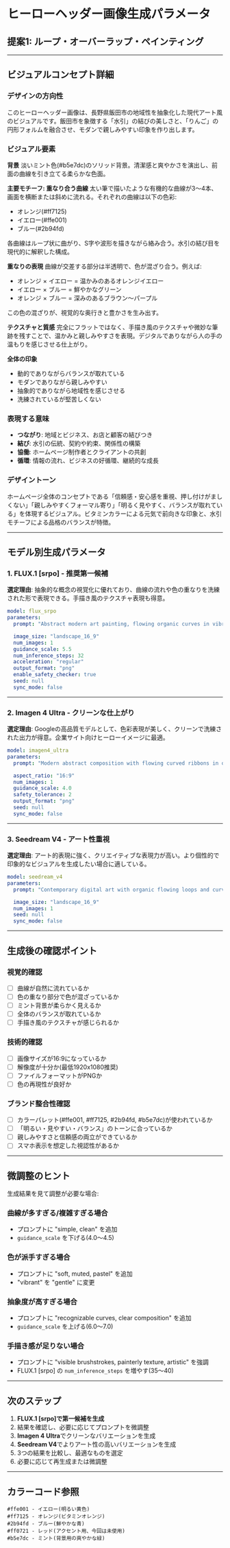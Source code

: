 # ヒーローヘッダー画像生成パラメータ
## 提案1: ループ・オーバーラップ・ペインティング

---

## ビジュアルコンセプト詳細

### デザインの方向性

このヒーローヘッダー画像は、長野県飯田市の地域性を抽象化した現代アート風のビジュアルです。飯田市を象徴する「水引」の結びの美しさと、「りんご」の円形フォルムを融合させ、モダンで親しみやすい印象を作り出します。

### ビジュアル要素

**背景**
淡いミント色(#b5e7dc)のソリッド背景。清潔感と爽やかさを演出し、前面の曲線を引き立てる柔らかな色面。

**主要モチーフ: 重なり合う曲線**
太い筆で描いたような有機的な曲線が3〜4本、画面を横断または斜めに流れる。それぞれの曲線は以下の色彩:
- オレンジ(#ff7125)
- イエロー(#ffe001)
- ブルー(#2b94fd)

各曲線はループ状に曲がり、S字や波形を描きながら絡み合う。水引の結び目を現代的に解釈した構成。

**重なりの表現**
曲線が交差する部分は半透明で、色が混ざり合う。例えば:
- オレンジ × イエロー = 温かみのあるオレンジイエロー
- イエロー × ブルー = 鮮やかなグリーン
- オレンジ × ブルー = 深みのあるブラウン〜パープル

この色の混ざりが、視覚的な奥行きと豊かさを生み出す。

**テクスチャと質感**
完全にフラットではなく、手描き風のテクスチャや微妙な筆跡を残すことで、温かみと親しみやすさを表現。デジタルでありながら人の手の温もりを感じさせる仕上がり。

**全体の印象**
- 動的でありながらバランスが取れている
- モダンでありながら親しみやすい
- 抽象的でありながら地域性を感じさせる
- 洗練されているが堅苦しくない

### 表現する意味

- **つながり**: 地域とビジネス、お店と顧客の結びつき
- **結び**: 水引の伝統、契約や約束、関係性の構築
- **協働**: ホームページ制作者とクライアントの共創
- **循環**: 情報の流れ、ビジネスの好循環、継続的な成長

### デザイントーン

ホームページ全体のコンセプトである「信頼感・安心感を重視、押し付けがましくない」「親しみやすくフォーマル寄り」「明るく見やすく、バランスが取れている」を体現するビジュアル。ビタミンカラーによる元気で前向きな印象と、水引モチーフによる品格のバランスが特徴。

---

## モデル別生成パラメータ

### 1. FLUX.1 [srpo] - 推奨第一候補

**選定理由**: 抽象的な概念の視覚化に優れており、曲線の流れや色の重なりを洗練された形で表現できる。手描き風のテクスチャ表現も得意。

```yaml
model: flux_srpo
parameters:
  prompt: "Abstract modern art painting, flowing organic curves in vibrant orange (#ff7125), bright yellow (#ffe001), and blue (#2b94fd) overlapping on soft mint green (#b5e7dc) background, inspired by Japanese mizuhiki cord knots and apple circular forms, thick brushstroke style with hand-painted texture, semi-transparent overlapping areas creating color blending, contemporary graphic design, warm and approachable, professional web design hero image, clean composition, dynamic yet balanced, representing connection and collaboration, 16:9 landscape format"

  image_size: "landscape_16_9"
  num_images: 1
  guidance_scale: 5.5
  num_inference_steps: 32
  acceleration: "regular"
  output_format: "png"
  enable_safety_checker: true
  seed: null
  sync_mode: false
```

---

### 2. Imagen 4 Ultra - クリーンな仕上がり

**選定理由**: Googleの高品質モデルとして、色彩表現が美しく、クリーンで洗練された出力が得意。企業サイト向けヒーローイメージに最適。

```yaml
model: imagen4_ultra
parameters:
  prompt: "Modern abstract composition with flowing curved ribbons in orange (#ff7125), yellow (#ffe001), and blue (#2b94fd) gracefully overlapping on a soft mint (#b5e7dc) background, inspired by traditional Japanese mizuhiki knots and organic circular forms, painterly texture with visible brushstrokes, semi-transparent layers where colors blend naturally, clean yet artistic style, professional website hero design, balanced and inviting, warm contemporary aesthetic, representing connection and partnership, horizontal landscape composition"

  aspect_ratio: "16:9"
  num_images: 1
  guidance_scale: 4.0
  safety_tolerance: 2
  output_format: "png"
  seed: null
  sync_mode: false
```

---

### 3. Seedream V4 - アート性重視

**選定理由**: アート的表現に強く、クリエイティブな表現力が高い。より個性的で印象的なビジュアルを生成したい場合に適している。

```yaml
model: seedream_v4
parameters:
  prompt: "Contemporary digital art with organic flowing loops and curves in vibrant orange (#ff7125), sunny yellow (#ffe001), and electric blue (#2b94fd) interweaving on a gentle mint (#b5e7dc) canvas, abstract interpretation of Japanese mizuhiki decorative knots and apple roundness, artistic brushwork with tactile painted quality, translucent overlapping sections creating rich color fusion, modern graphic art style, sophisticated yet friendly, creative web banner design, harmonious composition suggesting connection and unity, widescreen landscape format"

  image_size: "landscape_16_9"
  num_images: 1
  seed: null
  sync_mode: false
```

---

## 生成後の確認ポイント

### 視覚的確認
- [ ] 曲線が自然に流れているか
- [ ] 色の重なり部分で色が混ざっているか
- [ ] ミント背景が柔らかく見えるか
- [ ] 全体のバランスが取れているか
- [ ] 手描き風のテクスチャが感じられるか

### 技術的確認
- [ ] 画像サイズが16:9になっているか
- [ ] 解像度が十分か(最低1920x1080推奨)
- [ ] ファイルフォーマットがPNGか
- [ ] 色の再現性が良好か

### ブランド整合性確認
- [ ] カラーパレット(#ffe001, #ff7125, #2b94fd, #b5e7dc)が使われているか
- [ ] 「明るい・見やすい・バランス」のトーンに合っているか
- [ ] 親しみやすさと信頼感の両立ができているか
- [ ] スマホ表示を想定した視認性があるか

---

## 微調整のヒント

生成結果を見て調整が必要な場合:

### 曲線が多すぎる/複雑すぎる場合
- プロンプトに "simple, clean" を追加
- `guidance_scale` を下げる(4.0〜4.5)

### 色が派手すぎる場合
- プロンプトに "soft, muted, pastel" を追加
- "vibrant" を "gentle" に変更

### 抽象度が高すぎる場合
- プロンプトに "recognizable curves, clear composition" を追加
- `guidance_scale` を上げる(6.0〜7.0)

### 手描き感が足りない場合
- プロンプトに "visible brushstrokes, painterly texture, artistic" を強調
- FLUX.1 [srpo] の `num_inference_steps` を増やす(35〜40)

---

## 次のステップ

1. **FLUX.1 [srpo]で第一候補を生成**
2. 結果を確認し、必要に応じてプロンプトを微調整
3. **Imagen 4 Ultra**でクリーンなバリエーションを生成
4. **Seedream V4**でよりアート性の高いバリエーションを生成
5. 3つの結果を比較し、最適なものを選定
6. 必要に応じて再生成または微調整

---

## カラーコード参照

```
#ffe001 - イエロー(明るい黄色)
#ff7125 - オレンジ(ビタミンオレンジ)
#2b94fd - ブルー(鮮やかな青)
#ff0721 - レッド(アクセント用、今回は未使用)
#b5e7dc - ミント(背景用の爽やかな緑)
```
